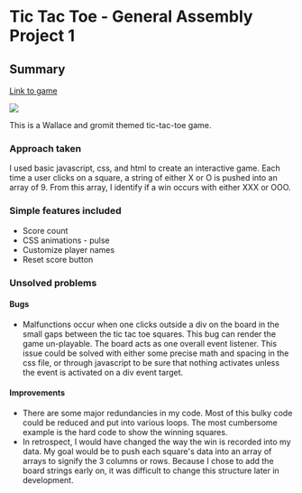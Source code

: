 # Tic Tac Toe - General Assembly Project 1

## Summary
[Link to game](https://pshoe.github.io/Project-1-Tic-Tac-Toe/)

![](https://i.pinimg.com/736x/25/bd/b0/25bdb0454a099492bc42e4f1392e938a--a-grand-picnics.jpg)

This is a Wallace and gromit themed tic-tac-toe game.

### Approach taken

I used basic javascript, css, and html to create an interactive game. Each time a user clicks on a square, a string of either X or O is pushed into an array of 9. From this array, I identify if a win occurs with either XXX or OOO.

### Simple features included
* Score count
* CSS animations - pulse
* Customize player names
* Reset score button

### Unsolved problems
#### Bugs
* Malfunctions occur when one clicks outside a div on the board in the small gaps between the tic tac toe squares. This bug can render the game un-playable. The board acts as one overall event listener. This issue could be solved with either some precise math and spacing in the css file, or through javascript to be sure that nothing activates unless the event is activated on a div event target.
#### Improvements
*  There are some major redundancies in my code. Most of this bulky code could be reduced and put into various loops. The most cumbersome example is the hard code to show the winning squares.
* In retrospect, I would have changed the way the win is recorded into my data. My goal would be to push each square's data into an array of arrays to signify the 3 columns or rows. Because I chose to add the board strings early on, it was difficult to change this structure later in development.
